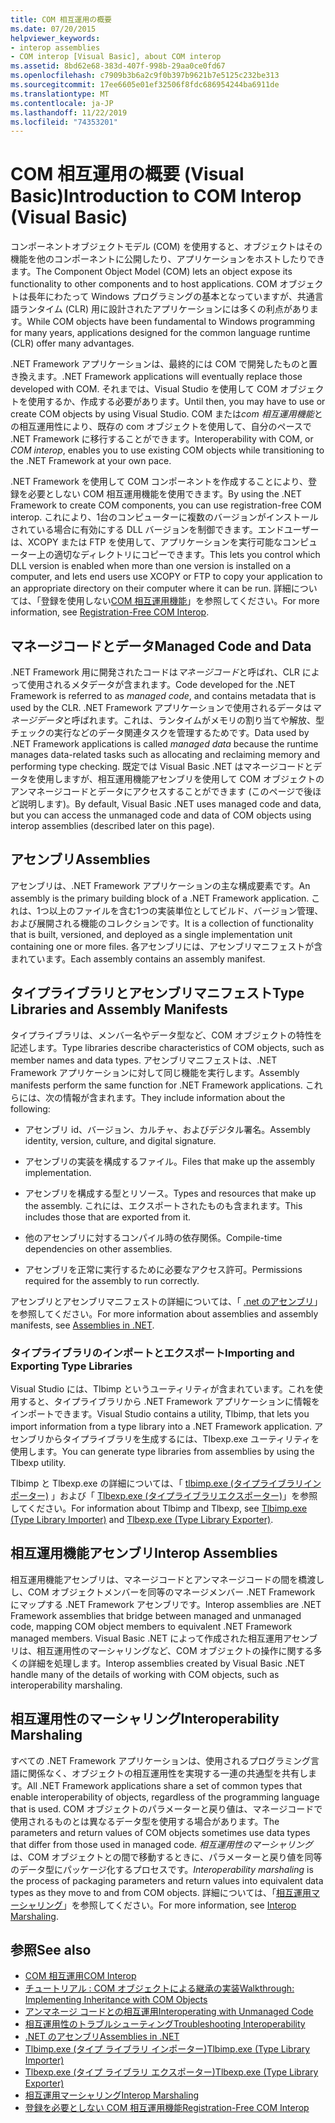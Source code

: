 ```yaml
---
title: COM 相互運用の概要
ms.date: 07/20/2015
helpviewer_keywords:
- interop assemblies
- COM interop [Visual Basic], about COM interop
ms.assetid: 8bd62e68-383d-407f-998b-29aa0ce0fd67
ms.openlocfilehash: c7909b3b6a2c9f0b397b9621b7e5125c232be313
ms.sourcegitcommit: 17ee6605e01ef32506f8fdc686954244ba6911de
ms.translationtype: MT
ms.contentlocale: ja-JP
ms.lasthandoff: 11/22/2019
ms.locfileid: "74353201"
---
```

# <a name="introduction-to-com-interop-visual-basic"></a><span data-ttu-id="d075c-102">COM 相互運用の概要 (Visual Basic)</span><span class="sxs-lookup"><span data-stu-id="d075c-102">Introduction to COM Interop (Visual Basic)</span></span>
<span data-ttu-id="d075c-103">コンポーネントオブジェクトモデル (COM) を使用すると、オブジェクトはその機能を他のコンポーネントに公開したり、アプリケーションをホストしたりできます。</span><span class="sxs-lookup"><span data-stu-id="d075c-103">The Component Object Model (COM) lets an object expose its functionality to other components and to host applications.</span></span> <span data-ttu-id="d075c-104">COM オブジェクトは長年にわたって Windows プログラミングの基本となっていますが、共通言語ランタイム (CLR) 用に設計されたアプリケーションには多くの利点があります。</span><span class="sxs-lookup"><span data-stu-id="d075c-104">While COM objects have been fundamental to Windows programming for many years, applications designed for the common language runtime (CLR) offer many advantages.</span></span>  
  
 <span data-ttu-id="d075c-105">.NET Framework アプリケーションは、最終的には COM で開発したものと置き換えます。</span><span class="sxs-lookup"><span data-stu-id="d075c-105">.NET Framework applications will eventually replace those developed with COM.</span></span> <span data-ttu-id="d075c-106">それまでは、Visual Studio を使用して COM オブジェクトを使用するか、作成する必要があります。</span><span class="sxs-lookup"><span data-stu-id="d075c-106">Until then, you may have to use or create COM objects by using Visual Studio.</span></span> <span data-ttu-id="d075c-107">COM または*com 相互運用機能*との相互運用性により、既存の com オブジェクトを使用して、自分のペースで .NET Framework に移行することができます。</span><span class="sxs-lookup"><span data-stu-id="d075c-107">Interoperability with COM, or *COM interop*, enables you to use existing COM objects while transitioning to the .NET Framework at your own pace.</span></span>  
  
 <span data-ttu-id="d075c-108">.NET Framework を使用して COM コンポーネントを作成することにより、登録を必要としない COM 相互運用機能を使用できます。</span><span class="sxs-lookup"><span data-stu-id="d075c-108">By using the .NET Framework to create COM components, you can use registration-free COM interop.</span></span> <span data-ttu-id="d075c-109">これにより、1台のコンピューターに複数のバージョンがインストールされている場合に有効にする DLL バージョンを制御できます。エンドユーザーは、XCOPY または FTP を使用して、アプリケーションを実行可能なコンピューター上の適切なディレクトリにコピーできます。</span><span class="sxs-lookup"><span data-stu-id="d075c-109">This lets you control which DLL version is enabled when more than one version is installed on a computer, and lets end users use XCOPY or FTP to copy your application to an appropriate directory on their computer where it can be run.</span></span> <span data-ttu-id="d075c-110">詳細については、「登録を使用しない[COM 相互運用機能](../../../framework/interop/registration-free-com-interop.md)」を参照してください。</span><span class="sxs-lookup"><span data-stu-id="d075c-110">For more information, see [Registration-Free COM Interop](../../../framework/interop/registration-free-com-interop.md).</span></span>  
  
## <a name="managed-code-and-data"></a><span data-ttu-id="d075c-111">マネージコードとデータ</span><span class="sxs-lookup"><span data-stu-id="d075c-111">Managed Code and Data</span></span>  
 <span data-ttu-id="d075c-112">.NET Framework 用に開発されたコードは*マネージコード*と呼ばれ、CLR によって使用されるメタデータが含まれます。</span><span class="sxs-lookup"><span data-stu-id="d075c-112">Code developed for the .NET Framework is referred to as *managed code*, and contains metadata that is used by the CLR.</span></span> <span data-ttu-id="d075c-113">.NET Framework アプリケーションで使用されるデータは*マネージデータ*と呼ばれます。これは、ランタイムがメモリの割り当てや解放、型チェックの実行などのデータ関連タスクを管理するためです。</span><span class="sxs-lookup"><span data-stu-id="d075c-113">Data used by .NET Framework applications is called *managed data* because the runtime manages data-related tasks such as allocating and reclaiming memory and performing type checking.</span></span> <span data-ttu-id="d075c-114">既定では Visual Basic .NET はマネージコードとデータを使用しますが、相互運用機能アセンブリを使用して COM オブジェクトのアンマネージコードとデータにアクセスすることができます (このページで後ほど説明します)。</span><span class="sxs-lookup"><span data-stu-id="d075c-114">By default, Visual Basic .NET uses managed code and data, but you can access the unmanaged code and data of COM objects using interop assemblies (described later on this page).</span></span>  
  
## <a name="assemblies"></a><span data-ttu-id="d075c-115">アセンブリ</span><span class="sxs-lookup"><span data-stu-id="d075c-115">Assemblies</span></span>  
 <span data-ttu-id="d075c-116">アセンブリは、.NET Framework アプリケーションの主な構成要素です。</span><span class="sxs-lookup"><span data-stu-id="d075c-116">An assembly is the primary building block of a .NET Framework application.</span></span> <span data-ttu-id="d075c-117">これは、1つ以上のファイルを含む1つの実装単位としてビルド、バージョン管理、および展開される機能のコレクションです。</span><span class="sxs-lookup"><span data-stu-id="d075c-117">It is a collection of functionality that is built, versioned, and deployed as a single implementation unit containing one or more files.</span></span> <span data-ttu-id="d075c-118">各アセンブリには、アセンブリマニフェストが含まれています。</span><span class="sxs-lookup"><span data-stu-id="d075c-118">Each assembly contains an assembly manifest.</span></span>  
  
## <a name="type-libraries-and-assembly-manifests"></a><span data-ttu-id="d075c-119">タイプライブラリとアセンブリマニフェスト</span><span class="sxs-lookup"><span data-stu-id="d075c-119">Type Libraries and Assembly Manifests</span></span>  
 <span data-ttu-id="d075c-120">タイプライブラリは、メンバー名やデータ型など、COM オブジェクトの特性を記述します。</span><span class="sxs-lookup"><span data-stu-id="d075c-120">Type libraries describe characteristics of COM objects, such as member names and data types.</span></span> <span data-ttu-id="d075c-121">アセンブリマニフェストは、.NET Framework アプリケーションに対して同じ機能を実行します。</span><span class="sxs-lookup"><span data-stu-id="d075c-121">Assembly manifests perform the same function for .NET Framework applications.</span></span> <span data-ttu-id="d075c-122">これらには、次の情報が含まれます。</span><span class="sxs-lookup"><span data-stu-id="d075c-122">They include information about the following:</span></span>  
  
- <span data-ttu-id="d075c-123">アセンブリ id、バージョン、カルチャ、およびデジタル署名。</span><span class="sxs-lookup"><span data-stu-id="d075c-123">Assembly identity, version, culture, and digital signature.</span></span>  
  
- <span data-ttu-id="d075c-124">アセンブリの実装を構成するファイル。</span><span class="sxs-lookup"><span data-stu-id="d075c-124">Files that make up the assembly implementation.</span></span>  
  
- <span data-ttu-id="d075c-125">アセンブリを構成する型とリソース。</span><span class="sxs-lookup"><span data-stu-id="d075c-125">Types and resources that make up the assembly.</span></span> <span data-ttu-id="d075c-126">これには、エクスポートされたものも含まれます。</span><span class="sxs-lookup"><span data-stu-id="d075c-126">This includes those that are exported from it.</span></span>  
  
- <span data-ttu-id="d075c-127">他のアセンブリに対するコンパイル時の依存関係。</span><span class="sxs-lookup"><span data-stu-id="d075c-127">Compile-time dependencies on other assemblies.</span></span>  
  
- <span data-ttu-id="d075c-128">アセンブリを正常に実行するために必要なアクセス許可。</span><span class="sxs-lookup"><span data-stu-id="d075c-128">Permissions required for the assembly to run correctly.</span></span>  
  
 <span data-ttu-id="d075c-129">アセンブリとアセンブリマニフェストの詳細については、「 [.net のアセンブリ](../../../standard/assembly/index.md)」を参照してください。</span><span class="sxs-lookup"><span data-stu-id="d075c-129">For more information about assemblies and assembly manifests, see [Assemblies in .NET](../../../standard/assembly/index.md).</span></span>  
  
### <a name="importing-and-exporting-type-libraries"></a><span data-ttu-id="d075c-130">タイプライブラリのインポートとエクスポート</span><span class="sxs-lookup"><span data-stu-id="d075c-130">Importing and Exporting Type Libraries</span></span>  
 <span data-ttu-id="d075c-131">Visual Studio には、Tlbimp というユーティリティが含まれています。これを使用すると、タイプライブラリから .NET Framework アプリケーションに情報をインポートできます。</span><span class="sxs-lookup"><span data-stu-id="d075c-131">Visual Studio contains a utility, Tlbimp, that lets you import information from a type library into a .NET Framework application.</span></span> <span data-ttu-id="d075c-132">アセンブリからタイプライブラリを生成するには、Tlbexp.exe ユーティリティを使用します。</span><span class="sxs-lookup"><span data-stu-id="d075c-132">You can generate type libraries from assemblies by using the Tlbexp utility.</span></span>  
  
 <span data-ttu-id="d075c-133">Tlbimp と Tlbexp.exe の詳細については、「 [tlbimp.exe (タイプライブラリインポーター)](../../../framework/tools/tlbimp-exe-type-library-importer.md) 」および「 [Tlbexp.exe (タイプライブラリエクスポーター)](../../../framework/tools/tlbexp-exe-type-library-exporter.md)」を参照してください。</span><span class="sxs-lookup"><span data-stu-id="d075c-133">For information about Tlbimp and Tlbexp, see [Tlbimp.exe (Type Library Importer)](../../../framework/tools/tlbimp-exe-type-library-importer.md) and [Tlbexp.exe (Type Library Exporter)](../../../framework/tools/tlbexp-exe-type-library-exporter.md).</span></span>  
  
## <a name="interop-assemblies"></a><span data-ttu-id="d075c-134">相互運用機能アセンブリ</span><span class="sxs-lookup"><span data-stu-id="d075c-134">Interop Assemblies</span></span>  
 <span data-ttu-id="d075c-135">相互運用機能アセンブリは、マネージコードとアンマネージコードの間を橋渡しし、COM オブジェクトメンバーを同等のマネージメンバー .NET Framework にマップする .NET Framework アセンブリです。</span><span class="sxs-lookup"><span data-stu-id="d075c-135">Interop assemblies are .NET Framework assemblies that bridge between managed and unmanaged code, mapping COM object members to equivalent .NET Framework managed members.</span></span> <span data-ttu-id="d075c-136">Visual Basic .NET によって作成された相互運用アセンブリは、相互運用性のマーシャリングなど、COM オブジェクトの操作に関する多くの詳細を処理します。</span><span class="sxs-lookup"><span data-stu-id="d075c-136">Interop assemblies created by Visual Basic .NET handle many of the details of working with COM objects, such as interoperability marshaling.</span></span>  
  
## <a name="interoperability-marshaling"></a><span data-ttu-id="d075c-137">相互運用性のマーシャリング</span><span class="sxs-lookup"><span data-stu-id="d075c-137">Interoperability Marshaling</span></span>  
 <span data-ttu-id="d075c-138">すべての .NET Framework アプリケーションは、使用されるプログラミング言語に関係なく、オブジェクトの相互運用性を実現する一連の共通型を共有します。</span><span class="sxs-lookup"><span data-stu-id="d075c-138">All .NET Framework applications share a set of common types that enable interoperability of objects, regardless of the programming language that is used.</span></span> <span data-ttu-id="d075c-139">COM オブジェクトのパラメーターと戻り値は、マネージコードで使用されるものとは異なるデータ型を使用する場合があります。</span><span class="sxs-lookup"><span data-stu-id="d075c-139">The parameters and return values of COM objects sometimes use data types that differ from those used in managed code.</span></span> <span data-ttu-id="d075c-140">*相互運用性のマーシャリング*は、COM オブジェクトとの間で移動するときに、パラメーターと戻り値を同等のデータ型にパッケージ化するプロセスです。</span><span class="sxs-lookup"><span data-stu-id="d075c-140">*Interoperability marshaling* is the process of packaging parameters and return values into equivalent data types as they move to and from COM objects.</span></span> <span data-ttu-id="d075c-141">詳細については、「[相互運用マーシャリング](../../../framework/interop/interop-marshaling.md)」を参照してください。</span><span class="sxs-lookup"><span data-stu-id="d075c-141">For more information, see [Interop Marshaling](../../../framework/interop/interop-marshaling.md).</span></span>  
  
## <a name="see-also"></a><span data-ttu-id="d075c-142">参照</span><span class="sxs-lookup"><span data-stu-id="d075c-142">See also</span></span>

- [<span data-ttu-id="d075c-143">COM 相互運用</span><span class="sxs-lookup"><span data-stu-id="d075c-143">COM Interop</span></span>](../../../visual-basic/programming-guide/com-interop/index.md)
- [<span data-ttu-id="d075c-144">チュートリアル : COM オブジェクトによる継承の実装</span><span class="sxs-lookup"><span data-stu-id="d075c-144">Walkthrough: Implementing Inheritance with COM Objects</span></span>](../../../visual-basic/programming-guide/com-interop/walkthrough-implementing-inheritance-with-com-objects.md)
- [<span data-ttu-id="d075c-145">アンマネージ コードとの相互運用</span><span class="sxs-lookup"><span data-stu-id="d075c-145">Interoperating with Unmanaged Code</span></span>](../../../framework/interop/index.md)
- [<span data-ttu-id="d075c-146">相互運用性のトラブルシューティング</span><span class="sxs-lookup"><span data-stu-id="d075c-146">Troubleshooting Interoperability</span></span>](../../../visual-basic/programming-guide/com-interop/troubleshooting-interoperability.md)
- [<span data-ttu-id="d075c-147">.NET のアセンブリ</span><span class="sxs-lookup"><span data-stu-id="d075c-147">Assemblies in .NET</span></span>](../../../standard/assembly/index.md)
- [<span data-ttu-id="d075c-148">Tlbimp.exe (タイプ ライブラリ インポーター)</span><span class="sxs-lookup"><span data-stu-id="d075c-148">Tlbimp.exe (Type Library Importer)</span></span>](../../../framework/tools/tlbimp-exe-type-library-importer.md)
- [<span data-ttu-id="d075c-149">Tlbexp.exe (タイプ ライブラリ エクスポーター)</span><span class="sxs-lookup"><span data-stu-id="d075c-149">Tlbexp.exe (Type Library Exporter)</span></span>](../../../framework/tools/tlbexp-exe-type-library-exporter.md)
- [<span data-ttu-id="d075c-150">相互運用マーシャリング</span><span class="sxs-lookup"><span data-stu-id="d075c-150">Interop Marshaling</span></span>](../../../framework/interop/interop-marshaling.md)
- [<span data-ttu-id="d075c-151">登録を必要としない COM 相互運用機能</span><span class="sxs-lookup"><span data-stu-id="d075c-151">Registration-Free COM Interop</span></span>](../../../framework/interop/registration-free-com-interop.md)
